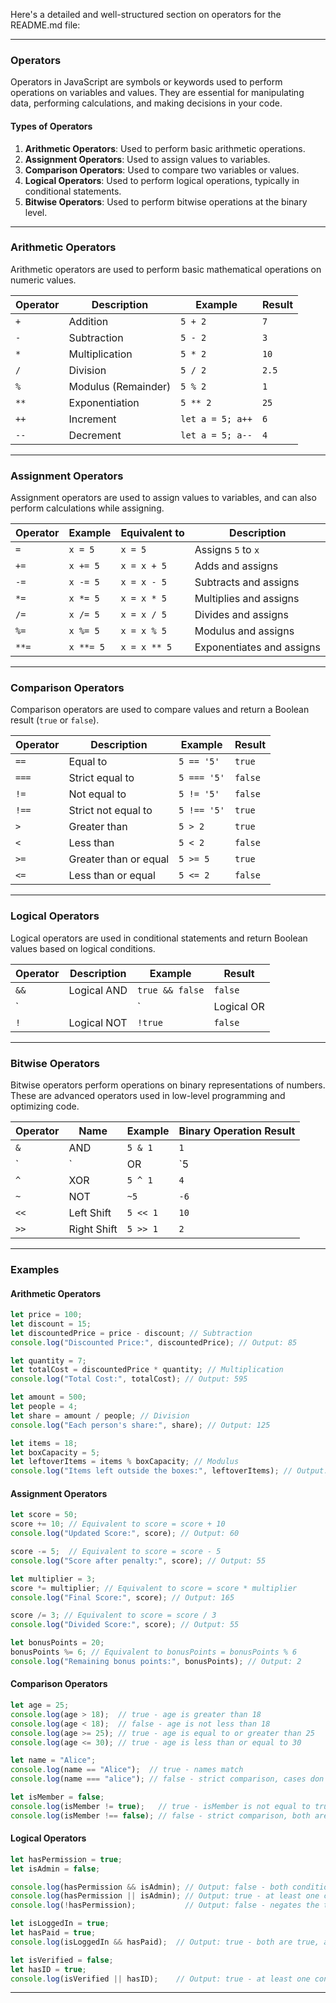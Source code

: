 Here's a detailed and well-structured section on operators for the README.md file:

---

### Operators

Operators in JavaScript are symbols or keywords used to perform operations on variables and values. They are essential for manipulating data, performing calculations, and making decisions in your code.

#### Types of Operators

1. **Arithmetic Operators**: Used to perform basic arithmetic operations.
2. **Assignment Operators**: Used to assign values to variables.
3. **Comparison Operators**: Used to compare two variables or values.
4. **Logical Operators**: Used to perform logical operations, typically in conditional statements.
5. **Bitwise Operators**: Used to perform bitwise operations at the binary level.

---

### Arithmetic Operators

Arithmetic operators are used to perform basic mathematical operations on numeric values.

| Operator | Description            | Example           | Result   |
|----------|------------------------|-------------------|----------|
| `+`      | Addition               | `5 + 2`          | `7`      |
| `-`      | Subtraction            | `5 - 2`          | `3`      |
| `*`      | Multiplication         | `5 * 2`          | `10`     |
| `/`      | Division               | `5 / 2`          | `2.5`    |
| `%`      | Modulus (Remainder)    | `5 % 2`          | `1`      |
| `**`     | Exponentiation         | `5 ** 2`         | `25`     |
| `++`     | Increment              | `let a = 5; a++` | `6`      |
| `--`     | Decrement              | `let a = 5; a--` | `4`      |

---

### Assignment Operators

Assignment operators are used to assign values to variables, and can also perform calculations while assigning.

| Operator | Example       | Equivalent to     | Description                    |
|----------|---------------|-------------------|--------------------------------|
| `=`      | `x = 5`       | `x = 5`          | Assigns `5` to `x`            |
| `+=`     | `x += 5`      | `x = x + 5`      | Adds and assigns               |
| `-=`     | `x -= 5`      | `x = x - 5`      | Subtracts and assigns          |
| `*=`     | `x *= 5`      | `x = x * 5`      | Multiplies and assigns         |
| `/=`     | `x /= 5`      | `x = x / 5`      | Divides and assigns            |
| `%=`     | `x %= 5`      | `x = x % 5`      | Modulus and assigns            |
| `**=`    | `x **= 5`     | `x = x ** 5`     | Exponentiates and assigns      |

---

### Comparison Operators

Comparison operators are used to compare values and return a Boolean result (`true` or `false`).

| Operator | Description           | Example       | Result      |
|----------|-----------------------|---------------|-------------|
| `==`     | Equal to              | `5 == '5'`   | `true`      |
| `===`    | Strict equal to       | `5 === '5'`  | `false`     |
| `!=`     | Not equal to          | `5 != '5'`   | `false`     |
| `!==`    | Strict not equal to   | `5 !== '5'`  | `true`      |
| `>`      | Greater than          | `5 > 2`      | `true`      |
| `<`      | Less than             | `5 < 2`      | `false`     |
| `>=`     | Greater than or equal | `5 >= 5`     | `true`      |
| `<=`     | Less than or equal    | `5 <= 2`     | `false`     |

---

### Logical Operators

Logical operators are used in conditional statements and return Boolean values based on logical conditions.

| Operator | Description         | Example             | Result    |
|----------|---------------------|---------------------|-----------|
| `&&`     | Logical AND         | `true && false`    | `false`   |
| `||`     | Logical OR          | `true || false`    | `true`    |
| `!`      | Logical NOT         | `!true`            | `false`   |

---

### Bitwise Operators

Bitwise operators perform operations on binary representations of numbers. These are advanced operators used in low-level programming and optimizing code.

| Operator | Name                  | Example       | Binary Operation Result |
|----------|------------------------|---------------|--------------------------|
| `&`      | AND                    | `5 & 1`      | `1`                      |
| `|`      | OR                     | `5 | 1`      | `5`                      |
| `^`      | XOR                    | `5 ^ 1`      | `4`                      |
| `~`      | NOT                    | `~5`         | `-6`                     |
| `<<`     | Left Shift             | `5 << 1`     | `10`                     |
| `>>`     | Right Shift            | `5 >> 1`     | `2`                      |
---
### Examples 

#### Arithmetic Operators
```javascript
let price = 100;
let discount = 15;
let discountedPrice = price - discount; // Subtraction
console.log("Discounted Price:", discountedPrice); // Output: 85

let quantity = 7;
let totalCost = discountedPrice * quantity; // Multiplication
console.log("Total Cost:", totalCost); // Output: 595

let amount = 500;
let people = 4;
let share = amount / people; // Division
console.log("Each person's share:", share); // Output: 125

let items = 18;
let boxCapacity = 5;
let leftoverItems = items % boxCapacity; // Modulus
console.log("Items left outside the boxes:", leftoverItems); // Output: 3
```

#### Assignment Operators
```javascript
let score = 50;
score += 10; // Equivalent to score = score + 10
console.log("Updated Score:", score); // Output: 60

score -= 5;  // Equivalent to score = score - 5
console.log("Score after penalty:", score); // Output: 55

let multiplier = 3;
score *= multiplier; // Equivalent to score = score * multiplier
console.log("Final Score:", score); // Output: 165

score /= 3; // Equivalent to score = score / 3
console.log("Divided Score:", score); // Output: 55

let bonusPoints = 20;
bonusPoints %= 6; // Equivalent to bonusPoints = bonusPoints % 6
console.log("Remaining bonus points:", bonusPoints); // Output: 2
```

#### Comparison Operators
```javascript
let age = 25;
console.log(age > 18);  // true - age is greater than 18
console.log(age < 18);  // false - age is not less than 18
console.log(age >= 25); // true - age is equal to or greater than 25
console.log(age <= 30); // true - age is less than or equal to 30

let name = "Alice";
console.log(name == "Alice");  // true - names match
console.log(name === "alice"); // false - strict comparison, cases don't match

let isMember = false;
console.log(isMember != true);   // true - isMember is not equal to true
console.log(isMember !== false); // false - strict comparison, both are false
```

#### Logical Operators
```javascript
let hasPermission = true;
let isAdmin = false;

console.log(hasPermission && isAdmin); // Output: false - both conditions are not true
console.log(hasPermission || isAdmin); // Output: true - at least one condition is true
console.log(!hasPermission);           // Output: false - negates the true value of hasPermission

let isLoggedIn = true;
let hasPaid = true;
console.log(isLoggedIn && hasPaid);  // Output: true - both are true, access granted

let isVerified = false;
let hasID = true;
console.log(isVerified || hasID);    // Output: true - at least one condition is true
```
---

